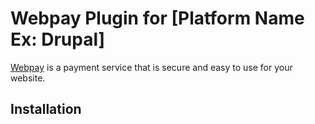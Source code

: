 # Webpay Plugin for [Platform Name Ex: Drupal]

[Webpay](https://webpay.bahamta.com) is a payment service that is secure and easy to use for your website.

## Installation
